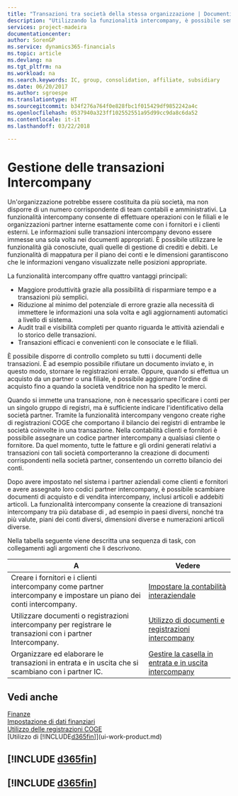 ```yaml
---
title: "Transazioni tra società della stessa organizzazione | Documenti Microsoft"
description: "Utilizzando la funzionalità intercompany, è possibile semplificare i processi aziendali e le transazioni tra società all'interno della stessa organizzazione."
services: project-madeira
documentationcenter: 
author: SorenGP
ms.service: dynamics365-financials
ms.topic: article
ms.devlang: na
ms.tgt_pltfrm: na
ms.workload: na
ms.search.keywords: IC, group, consolidation, affiliate, subsidiary
ms.date: 06/20/2017
ms.author: sgroespe
ms.translationtype: HT
ms.sourcegitcommit: b34f276a764f0e828fbc1f015429df9852242a4c
ms.openlocfilehash: 0537940a323ff102552551a95d99cc9da8c6da52
ms.contentlocale: it-it
ms.lasthandoff: 03/22/2018

---
```

# <a name="managing-intercompany-transactions"></a>Gestione delle transazioni Intercompany
Un'organizzazione potrebbe essere costituita da più società, ma non disporre di un numero corrispondente di team contabili e amministrativi. La funzionalità intercompany consente di effettuare operazioni con le filiali e le organizzazioni partner interne esattamente come con i fornitori e i clienti esterni. Le informazioni sulle transazioni intercompany devono essere immesse una sola volta nei documenti appropriati. È possibile utilizzare le funzionalità già conosciute, quali quelle di gestione di crediti e debiti. Le funzionalità di mappatura per il piano dei conti e le dimensioni garantiscono che le informazioni vengano visualizzate nelle posizioni appropriate.  

La funzionalità intercompany offre quattro vantaggi principali:  

- Maggiore produttività grazie alla possibilità di risparmiare tempo e a transazioni più semplici.  
- Riduzione al minimo del potenziale di errore grazie alla necessità di immettere le informazioni una sola volta e agli aggiornamenti automatici a livello di sistema.  
- Audit trail e visibilità completi per quanto riguarda le attività aziendali e lo storico delle transazioni.  
- Transazioni efficaci e convenienti con le consociate e le filiali.  

È possibile disporre di controllo completo su tutti i documenti delle transazioni. È ad esempio possibile rifiutare un documento inviato e, in questo modo, stornare le registrazioni errate. Oppure, quando si effettua un acquisto da un partner o una filiale, è possibile aggiornare l'ordine di acquisto fino a quando la società venditrice non ha spedito le merci.  

Quando si immette una transazione, non è necessario specificare i conti per un singolo gruppo di registri, ma è sufficiente indicare l'identificativo della società partner. Tramite la funzionalità intercompany vengono create righe di registrazioni COGE che comportano il bilancio dei registri di entrambe le società coinvolte in una transazione. Nella contabilità clienti e fornitori è possibile assegnare un codice partner intercompany a qualsiasi cliente o fornitore. Da quel momento, tutte le fatture e gli ordini generati relativi a transazioni con tali società comporteranno la creazione di documenti corrispondenti nella società partner, consentendo un corretto bilancio dei conti.  

 Dopo avere impostato nel sistema i partner aziendali come clienti e fornitori e avere assegnato loro codici partner intercompany, è possibile scambiare documenti di acquisto e di vendita intercompany, inclusi articoli e addebiti articoli. La funzionalità intercompany consente la creazione di transazioni intercompany tra più database di , ad esempio in paesi diversi, nonché tra più valute, piani dei conti diversi, dimensioni diverse e numerazioni articoli diverse.  

Nella tabella seguente viene descritta una sequenza di task, con collegamenti agli argomenti che li descrivono.

 |A |Vedere|
 |---|---|
 |Creare i fornitori e i clienti intercompany come partner intercompany e impostare un piano dei conti intercompany.|[Impostare la contabilità interaziendale](intercompany-how-setup.md)|
 |Utilizzare documenti o registrazioni intercompany per registrare le transazioni con i partner Intercompany.|[Utilizzo di documenti e registrazioni intercompany](intercompany-how-work-documents-journals.md)|
 |Organizzare ed elaborare le transazioni in entrata e in uscita che si scambiano con i partner IC.|[Gestire la casella in entrata e in uscita intercompany](intercompany-how-manage-intercompany-inbox.md)|

## <a name="see-also"></a>Vedi anche
[Finanze](finance.md)  
[Impostazione di dati finanziari](finance-setup-finance.md)  
[Utilizzo delle registrazioni COGE](ui-work-general-journals.md)  
[Utilizzo di [!INCLUDE[d365fin](includes/d365fin_md.md)]](ui-work-product.md)

## [!INCLUDE [d365fin](includes/free_trial_md.md)]  
## [!INCLUDE [d365fin](includes/training_link_md.md)]

